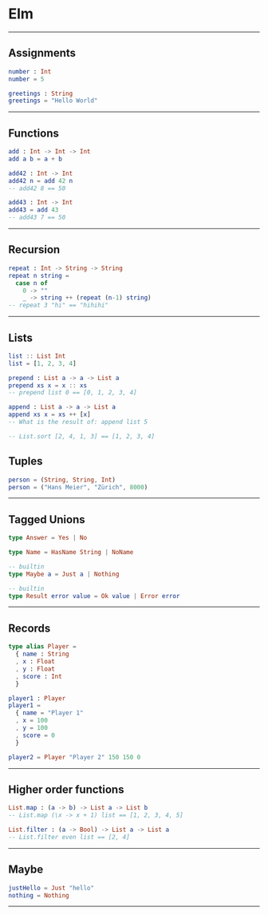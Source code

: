 # Elm

---

## Assignments

```elm
number : Int
number = 5

greetings : String
greetings = "Hello World"
```

---

## Functions

```elm
add : Int -> Int -> Int
add a b = a + b

add42 : Int -> Int
add42 n = add 42 n
-- add42 8 == 50

add43 : Int -> Int
add43 = add 43
-- add43 7 == 50
```

---


## Recursion

```elm
repeat : Int -> String -> String
repeat n string =
  case n of
    0 -> ""
    _ -> string ++ (repeat (n-1) string)
-- repeat 3 "hi" == "hihihi"
```

---

## Lists

```elm
list :: List Int
list = [1, 2, 3, 4]

prepend : List a -> a -> List a
prepend xs x = x :: xs
-- prepend list 0 == [0, 1, 2, 3, 4]

append : List a -> a -> List a
append xs x = xs ++ [x]
-- What is the result of: append list 5

-- List.sort [2, 4, 1, 3] == [1, 2, 3, 4]
```

## Tuples

```elm
person = (String, String, Int)
person = ("Hans Meier", "Zürich", 8000)
```

---

## Tagged Unions

```elm
type Answer = Yes | No

type Name = HasName String | NoName

-- builtin
type Maybe a = Just a | Nothing

-- builtin
type Result error value = Ok value | Error error
```

---

## Records

```elm
type alias Player =
  { name : String
  , x : Float
  , y : Float
  , score : Int
  }

player1 : Player
player1 =
  { name = "Player 1"
  , x = 100
  , y = 100
  , score = 0
  }

player2 = Player "Player 2" 150 150 0
```

---

## Higher order functions

```elm
List.map : (a -> b) -> List a -> List b
-- List.map (\x -> x + 1) list == [1, 2, 3, 4, 5]

List.filter : (a -> Bool) -> List a -> List a
-- List.filter even list == [2, 4]
```

---

## Maybe

```elm
justHello = Just "hello"
nothing = Nothing
```

---
